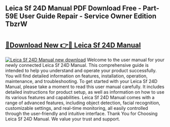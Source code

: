 ## Leica Sf 24D Manual PDF Download Free - Part-59E User Guide Repair - Service Owner Edition TbzrW

# <h2><a href="http://cf26806.oget.top/?id=Leica+Sf+24D+Manual">🔗Download New 👉🔴 Leica Sf 24D Manual</a></h2>

[![Leica Sf 24D Manual new download](https://i.imgur.com/5g1atiW.png)](http://cf26806.oget.top/?id=Leica+Sf+24D+Manual)
Welcome to the user manual for your newly connected Leica Sf 24D Manual. This comprehensive guide is intended to help you understand and operate your product successfully. You will find detailed information on features, installation, operation, maintenance, and troubleshooting. To get started with your Leica Sf 24D Manual, please take a moment to read this user manual carefully. It includes detailed instructions for product setup, as well as information on how to use its various features and capabilities. Leica Sf 24D Manual comes with a range of advanced features, including object detection, facial recognition, customizable settings, and real-time monitoring, all easily controlled through the user-friendly and intuitive interface. Thank You for Choosing Leica Sf 24D Manual. We value your trust and support.
